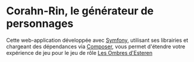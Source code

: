 Corahn-Rin, le générateur de personnages
========================

Cette web-application développée avec [Symfony][1], utilisant ses librairies et chargeant des dépendances via [Composer][2], vous permet d'étendre votre expérience de jeu pour le jeu de rôle [Les Ombres d'Esteren][3]

[1]:  http://symfony.com/
[2]:  http://getcomposer.org/
[3]:  http://www.esteren.org/

